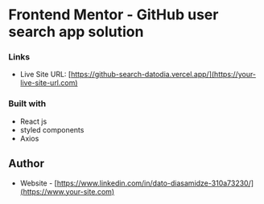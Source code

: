 # Frontend Mentor - GitHub user search app solution

### Links

- Live Site URL: [https://github-search-datodia.vercel.app/](https://your-live-site-url.com)


### Built with

- React js
- styled components
- Axios



## Author

- Website - [https://www.linkedin.com/in/dato-diasamidze-310a73230/](https://www.your-site.com)

